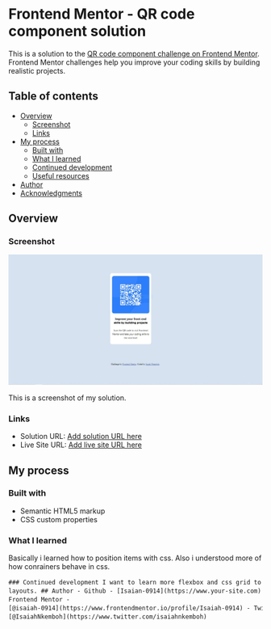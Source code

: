 # Frontend Mentor - QR code component solution

This is a solution to the [QR code component challenge on Frontend Mentor](https://www.frontendmentor.io/challenges/qr-code-component-iux_sIO_H). Frontend Mentor challenges help you improve your coding skills by building realistic projects.

## Table of contents

- [Overview](#overview)
  - [Screenshot](#screenshot)
  - [Links](#links)
- [My process](#my-process)
  - [Built with](#built-with)
  - [What I learned](#what-i-learned)
  - [Continued development](#continued-development)
  - [Useful resources](#useful-resources)
- [Author](#author)
- [Acknowledgments](#acknowledgments)

## Overview

### Screenshot

![](qrcodechallenge.JPG)

This is a screenshot of my solution.

### Links

- Solution URL: [Add solution URL here](https://your-solution-url.com)
- Live Site URL: [Add live site URL here](https://isaiah-0914.github.io/-Frontend-Mentor---QR-code-component)

## My process

### Built with

- Semantic HTML5 markup
- CSS custom properties

### What I learned

Basically i learned how to position items with css. Also i understood more of how conrainers behave in css.

```html
### Continued development I want to learn more flexbox and css grid to do more
layouts. ## Author - Github - [Isaian-0914](https://www.your-site.com) -
Frontend Mentor -
[@isaiah-0914](https://www.frontendmentor.io/profile/Isaiah-0914) - Twitter -
[@IsaiahNkemboh](https://www.twitter.com/isaiahnkemboh)
```
